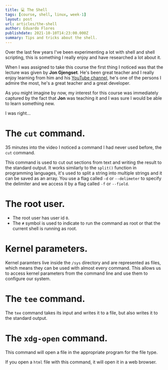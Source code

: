 ```yaml
---
title: 💻 The Shell
tags: [course, shell, linux, week-1]
layout: post
url: articles/the-shell
author: Eduardo Flores
publishdate: 2021-10-10T14:23:00.000Z
summary: Tips and tricks about the shell.
---
```


Over the last few years I've been experimenting a lot with shell and shell scripting, this is something I really enjoy and have researched a lot about it.

When I was assigned to take this course the first thing I noticed was that the lecture was given by **Jon Gjengset**. He's been great teacher and I really enjoy learning from him and his [YouTube channel](https://www.youtube.com/channel/UC_iD0xppBwwsrM9DegC5cQQ), he's one of the persons I admire the most, he's a great teacher and a great developer.

As you might imagine by now, my interest for this course was immediately captured by the fact that **Jon** was teaching it and I was sure I would be able to learn something new.

I was right...

# The `cut` command.

35 minutes into the video I noticed a command I had never used before, the `cut` command.

This command is used to cut out sections from text and writing the result to the standard output. It works similarly to the `split()` function in programming languages, it's used to split a string into multiple strings and it can be saved as an array. You use a flag called `-d` or `--delimeter` to specify the delimiter and we access it by a flag called `-f` or `--field`.

# The root user.

- The root user has user id `0`.
- The `#` symbol is used to indicate to run the command as root or that the current shell is running as root.

# Kernel parameters.

Kernel paramters live inside the `/sys` directory and are represented as files, which means they can be used with almost every command.
This allows us to access kernel parameters from the command line and use them to configure our system.

# The `tee` command.

The `tee` command takes its input and writes it to a file, but also writes it to the standard output.

# The `xdg-open` command.

This command will open a file in the appropriate program for the file type.

If you open a `html` file with this command, it will open it in a web browser.
